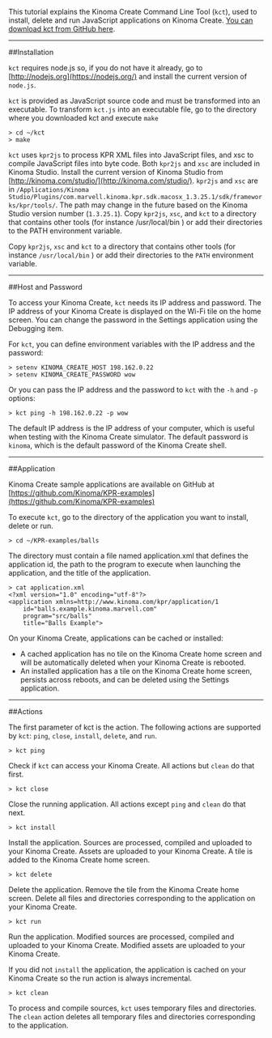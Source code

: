 This tutorial explains the Kinoma Create Command Line Tool (`kct`), used to install, delete and run JavaScript applications on Kinoma Create. [You can download kct from GitHub here](https://github.com/Kinoma/kct).

*** 
##Installation

`kct` requires node.js so, if you do not have it already, go to [http://nodejs.org](https://nodejs.org/) and install the current version of `node.js`.

`kct` is provided as JavaScript source code and must be transformed into an executable. To transform `kct.js` into an executable file, go to the directory where you downloaded kct and execute `make`

	> cd ~/kct
	> make
	
`kct` uses `kpr2js` to process KPR XML files into JavaScript files, and xsc to compile JavaScript files into byte code. Both `kpr2js` and `xsc` are included in Kinoma Studio. Install the current version of Kinoma Studio from [http://kinoma.com/studio/](http://kinoma.com/studio/). `kpr2js` and `xsc` are in `/Applications/Kinoma Studio/Plugins/com.marvell.kinoma.kpr.sdk.macosx_1.3.25.1/sdk/frameworks/kpr/tools/`. The path may change in the future based on the Kinoma Studio version number (`1.3.25.1`). Copy `kpr2js`, `xsc`, and `kct` to a directory that contains other tools (for instance /usr/local/bin ) or add their directories to the PATH environment variable.

Copy `kpr2js`, `xsc` and `kct` to a directory that contains other tools (for instance `/usr/local/bin` ) or add their directories to the `PATH` environment variable.

***
##Host and Password

To access your Kinoma Create, `kct` needs its IP address and password. The IP address of your Kinoma Create is displayed on the Wi-Fi tile on the home screen. You can change the password in the Settings application using the Debugging item.

For `kct`, you can define environment variables with the IP address and the password:

	> setenv KINOMA_CREATE_HOST 198.162.0.22
	> setenv KINOMA_CREATE_PASSWORD wow

Or you can pass the IP address and the password to `kct` with the `-h` and `-p` options:

	> kct ping -h 198.162.0.22 -p wow
	
The default IP address is the IP address of your computer, which is useful when testing with the Kinoma Create simulator. The default password is `kinoma`, which is the default password of the Kinoma Create shell.

***
##Application

Kinoma Create sample applications are available on GitHub at [https://github.com/Kinoma/KPR-examples](https://github.com/Kinoma/KPR-examples)

To execute `kct`, go to the directory of the application you want to install, delete or run.

	> cd ~/KPR-examples/balls
	
The directory must contain a file named application.xml that defines the application id, the path to the program to execute when launching the application, and the title of the application.

	> cat application.xml
	<?xml version="1.0" encoding="utf-8"?>
	<application xmlns=http://www.kinoma.com/kpr/application/1
		id="balls.example.kinoma.marvell.com"
		program="src/balls"
		title="Balls Example">
		
On your Kinoma Create, applications can be cached or installed:

* A cached application has no tile on the Kinoma Create home screen and will be automatically deleted when your Kinoma Create is rebooted.
* An installed application has a tile on the Kinoma Create home screen, persists across reboots, and can be deleted using the Settings application.

***
##Actions

The first parameter of kct is the action. The following actions are supported by `kct`: `ping`, `close`, `install`, `delete`, and `run`.

	> kct ping
	
Check if `kct` can access your Kinoma Create. All actions but `clean` do that first.

	> kct close
	
Close the running application. All actions except `ping` and `clean` do that next.

	> kct install
	
Install the application. Sources are processed, compiled and uploaded to your Kinoma Create. Assets are uploaded to your Kinoma Create. A tile is added to the Kinoma Create home screen.

	> kct delete
	
Delete the application. Remove the tile from the Kinoma Create home screen. Delete all files and directories corresponding to the application on your Kinoma Create.

	> kct run

Run the application. Modified sources are processed, compiled and uploaded to your Kinoma Create. Modified assets are uploaded to your Kinoma Create.

If you did not `install` the application, the application is cached on your Kinoma Create so the run action is always incremental.

	> kct clean

To process and compile sources, `kct` uses temporary files and directories. The `clean` action deletes all temporary files and directories corresponding to the application.